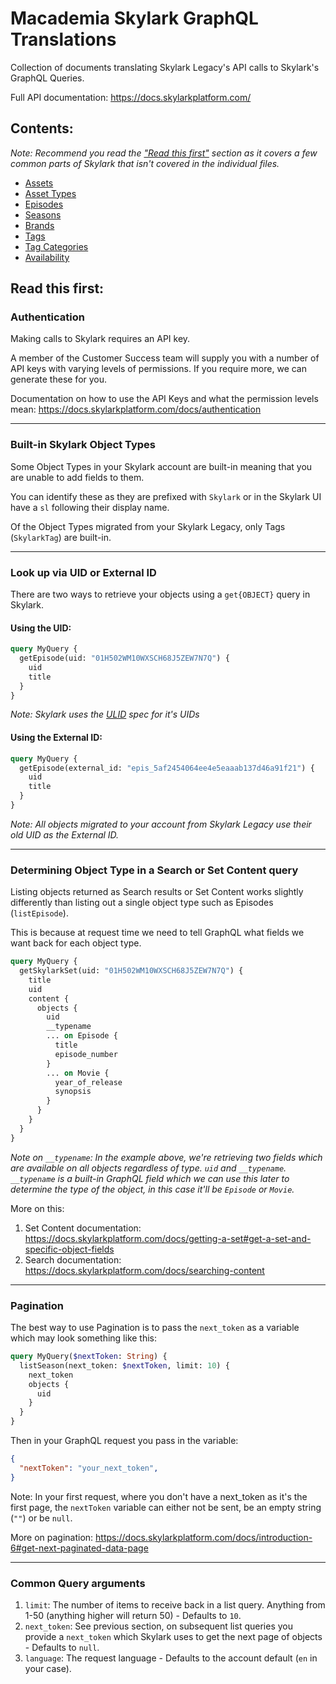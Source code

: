 # Macademia Skylark GraphQL Translations

Collection of documents translating Skylark Legacy's API calls to Skylark's GraphQL Queries.

Full API documentation: https://docs.skylarkplatform.com/

## Contents:

*Note: Recommend you read the ["Read this first"](#read-this-first) section as it covers a few common parts of Skylark that isn't covered in the individual files.*

- [Assets](./Assets.md)
- [Asset Types](./AssetTypes.md)
- [Episodes](./Episodes.md)
- [Seasons](./Seasons.md)
- [Brands](./Brands.md)
- [Tags](./Tags.md)
- [Tag Categories](./TagCategories.md)
- [Availability](./Availability.md)

## Read this first:

### Authentication

Making calls to Skylark requires an API key.

A member of the Customer Success team will supply you with a number of API keys with varying levels of permissions.
If you require more, we can generate these for you.

Documentation on how to use the API Keys and what the permission levels mean: https://docs.skylarkplatform.com/docs/authentication

---

### Built-in Skylark Object Types

Some Object Types in your Skylark account are built-in meaning that you are unable to add fields to them.

You can identify these as they are prefixed with `Skylark` or in the Skylark UI have a `sl` following their display name.

Of the Object Types migrated from your Skylark Legacy, only Tags (`SkylarkTag`) are built-in.

---

### Look up via UID or External ID

There are two ways to retrieve your objects using a `get{OBJECT}` query in Skylark.

#### Using the UID:

```graphql
query MyQuery {
  getEpisode(uid: "01H502WM10WXSCH68J5ZEW7N7Q") {
    uid
    title
  }
}
```

*Note: Skylark uses the [ULID](https://github.com/ulid/spec) spec for it's UIDs*

#### Using the External ID:

```graphql
query MyQuery {
  getEpisode(external_id: "epis_5af2454064ee4e5eaaab137d46a91f21") {
    uid
    title
  }
}
```

*Note: All objects migrated to your account from Skylark Legacy use their old UID as the External ID.*

---

### Determining Object Type in a Search or Set Content query

Listing objects returned as Search results or Set Content works slightly differently than listing out a single object type such as Episodes (`listEpisode`).

This is because at request time we need to tell GraphQL what fields we want back for each object type.

```graphql
query MyQuery {
  getSkylarkSet(uid: "01H502WM10WXSCH68J5ZEW7N7Q") {
    title
    uid
    content {
      objects {
        uid
        __typename
        ... on Episode {
          title
          episode_number
        }
        ... on Movie {
          year_of_release
          synopsis
        }
      }
    }
  }
}
```

*Note on `__typename`: In the example above, we're retrieving two fields which are available on all objects regardless of type. `uid` and `__typename`. `__typename` is a built-in GraphQL field which we can use this later to determine the type of the object, in this case it'll be `Episode` or `Movie`.*

More on this:

1. Set Content documentation: https://docs.skylarkplatform.com/docs/getting-a-set#get-a-set-and-specific-object-fields
2. Search documentation: https://docs.skylarkplatform.com/docs/searching-content

---


### Pagination

The best way to use Pagination is to pass the `next_token` as a variable which may look something like this:

```graphql
query MyQuery($nextToken: String) {
  listSeason(next_token: $nextToken, limit: 10) {
    next_token
    objects {
      uid
    }
  }
}
```

Then in your GraphQL request you pass in the variable:

```json
{
  "nextToken": "your_next_token",
}
```

Note: In your first request, where you don't have a next_token as it's the first page, the `nextToken` variable can either not be sent, be an empty string (`""`) or be `null`.

More on pagination: https://docs.skylarkplatform.com/docs/introduction-6#get-next-paginated-data-page

---

### Common Query arguments

1. `limit`: The number of items to receive back in a list query. Anything from 1-50 (anything higher will return 50) - Defaults to `10`.
2. `next_token`: See previous section, on subsequent list queries you provide a `next_token` which Skylark uses to get the next page of objects - Defaults to `null`.
3. `language`: The request language - Defaults to the account default (`en` in your case).

